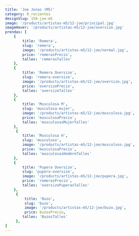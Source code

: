 ```yaml
---
title: 'Joe Jonas (M5)'
category: 0_recientes
designSlug: 150-joe-m5
image: '/products/artistas-m5/12-joe/principal.jpg'
imageHover: '/products/artistas-m5/12-joe/oversize.jpg'
prendas: [
    {   
        title: 'Remera',
        slug: 'remera',          
        image: '/products/artistas-m5/12-joe/normal.jpg',
        price: 'remerasPrecio',
        talles: 'remerasTalles'
    },
    {
        title: 'Remera Oversize',
        slug: 'remera-oversize',
        image: '/products/artistas-m5/12-joe/oversize.jpg',
        price: 'oversizePrecio',
        talles: 'oversizeTalles'
    },
    {
        title: 'Musculosa M',
        slug: 'musculosa-mujer',
        image: '/products/artistas-m5/12-joe/musculosa.jpg',
        price: 'musculosaPrecio',
        talles: 'musculosasMujerTalles'
    },
     {
        title: 'Musculosa H',
        slug: 'musculoso',
        image: '/products/artistas-m5/12-joe/musculoso.jpg',
        price: 'musculosaPrecio',
        talles: 'musculosasHombreTalles'
    },
    {
        title: 'Pupera Oversize',
        slug: 'pupera-oversize',
        image: '/products/artistas-m5/12-joe/pupera.jpg',
        price: 'remerasPrecio',
        talles: 'oversizePuperasTalles'
    },
     {
         title: 'Buzo',
         slug: 'buzo',
         image: '/products/artistas-m5/12-joe/buzo.jpg',
         price: buzosPrecio,
        talles: 'BuzosTalles'
     },
]
---
```

